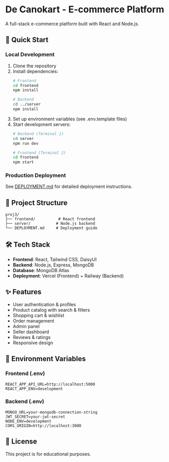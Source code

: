 # De Canokart - E-commerce Platform

A full-stack e-commerce platform built with React and Node.js.

## 🚀 Quick Start

### Local Development
1. Clone the repository
2. Install dependencies:
   ```bash
   # Frontend
   cd frontend
   npm install
   
   # Backend
   cd ../server
   npm install
   ```
3. Set up environment variables (see .env.template files)
4. Start development servers:
   ```bash
   # Backend (Terminal 1)
   cd server
   npm run dev
   
   # Frontend (Terminal 2)
   cd frontend
   npm start
   ```

### Production Deployment
See [DEPLOYMENT.md](./DEPLOYMENT.md) for detailed deployment instructions.

## 📁 Project Structure
```
proj3/
├── frontend/          # React frontend
├── server/           # Node.js backend
└── DEPLOYMENT.md     # Deployment guide
```

## 🛠️ Tech Stack
- **Frontend**: React, Tailwind CSS, DaisyUI
- **Backend**: Node.js, Express, MongoDB
- **Database**: MongoDB Atlas
- **Deployment**: Vercel (Frontend) + Railway (Backend)

## ✨ Features
- User authentication & profiles
- Product catalog with search & filters
- Shopping cart & wishlist
- Order management
- Admin panel
- Seller dashboard
- Reviews & ratings
- Responsive design

## 🔧 Environment Variables

### Frontend (.env)
```
REACT_APP_API_URL=http://localhost:5000
REACT_APP_ENV=development
```

### Backend (.env)
```
MONGO_URL=your-mongodb-connection-string
JWT_SECRET=your-jwt-secret
NODE_ENV=development
CORS_ORIGIN=http://localhost:3000
```

## 📝 License
This project is for educational purposes.